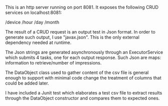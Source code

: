 This is an http server running on port 8081. It exposes the following CRUD services on localhost:8081:

/device
/hour
/day
/month

The result of a CRUD request is an output test in Json 
format. In order to generate such output, I use "javax.json". This is the only external dependency needed at runtime.

The Json strings are generated asynchronously through an ExecutorService which submits 4 tasks, one for each
output response. Such Json are maps: information to retrieve/number of impressions.

The DataObject class used to gather content of the csv file is general enough to support with minimal code change 
the treatment of columns that could be added later.

I have included a Junit test which elaborates a test csv file to extract results through the DataObject constructor
and compares them to expected ones.



